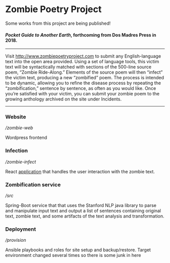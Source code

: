 

# Zombie Poetry Project

 Some works from this project are being published!
 #### *Pocket Guide to Another Earth*, forthcoming from Dos Madres Press in 2018.

---

Visit http://www.zombiepoetryproject.com to submit any English-language text into the open area provided. Using a set of language tools, this victim text will be syntactically matched with sections of the 500-line source poem, “Zombie Ride-Along.”  Elements of the source poem will then “infect” the victim text,  producing a new “zombified” poem. The process is intended to be dynamic, allowing you to refine the disease process by repeating the “zombification,” sentence by sentence, as often as you would like. Once you’re satisfied with your victim, you can submit your zombie poem to the growing anthology archived on the site under Incidents. 
 
---

### Website 
*/zombie-web*

Wordpress frontend


### Infection 
*/zombie-infect*

React [application](http://www.zombiepoetryproject.com/infect/#/) that handles the user interaction with the zombie text.


### Zombification service
*/src*

Spring-Boot service that that uses the Stanford NLP java library to parse and manipulate input text and output a list of sentences containing original text, zombie text, and some artifacts of the text analysis and transformation.

### Deployment
*/provision* 

Ansible playbooks and roles for site setup and backup/restore. Target environment changed several times so there is some junk in here


